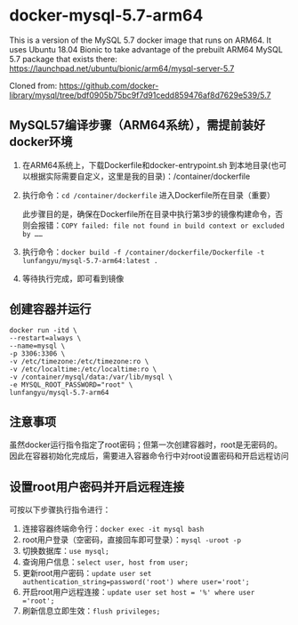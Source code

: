# docker-mysql-5.7-arm64

This is a version of the MySQL 5.7 docker image that runs on ARM64. It uses Ubuntu 18.04 Bionic to take advantage of the prebuilt ARM64 MySQL 5.7 package that exists there: https://launchpad.net/ubuntu/bionic/arm64/mysql-server-5.7

Cloned from: https://github.com/docker-library/mysql/tree/bdf0905b75bc9f7d91cedd859476af8d7629e539/5.7

## MySQL57编译步骤（ARM64系统），需提前装好docker环境

1. 在ARM64系统上，下载Dockerfile和docker-entrypoint.sh 到本地目录(也可以根据实际需要自定义，这里是我的目录)：/container/dockerfile

2. 执行命令：`cd /container/dockerfile` 进入Dockerfile所在目录（重要）

   此步骤目的是，确保在Dockerfile所在目录中执行第3步的镜像构建命令，否则会报错：`COPY failed: file not found in build context or excluded by ……`

3. 执行命令：`docker build -f /container/dockerfile/Dockerfile -t lunfangyu/mysql-5.7-arm64:latest .`

4. 等待执行完成，即可看到镜像
   
   

## 创建容器并运行

```shell
docker run -itd \
--restart=always \
--name=mysql \
-p 3306:3306 \
-v /etc/timezone:/etc/timezone:ro \
-v /etc/localtime:/etc/localtime:ro \
-v /container/mysql/data:/var/lib/mysql \
-e MYSQL_ROOT_PASSWORD="root" \
lunfangyu/mysql-5.7-arm64
```

## 注意事项

虽然docker运行指令指定了root密码；但第一次创建容器时，root是无密码的。因此在容器初始化完成后，需要进入容器命令行中对root设置密码和开启远程访问

## 设置root用户密码并开启远程连接

可按以下步骤执行指令进行：

1. 连接容器终端命令行：`docker exec -it mysql bash`
2. root用户登录（空密码，直接回车即可登录）：`mysql -uroot -p`
3. 切换数据库：`use mysql;`
4. 查询用户信息：`select user, host from user;`
5. 更新root用户密码：`update user set authentication_string=password('root') where user='root';`
6. 开启root用户远程连接：`update user set host = '%' where user ='root';`
7. 刷新信息立即生效：`flush privileges;`

